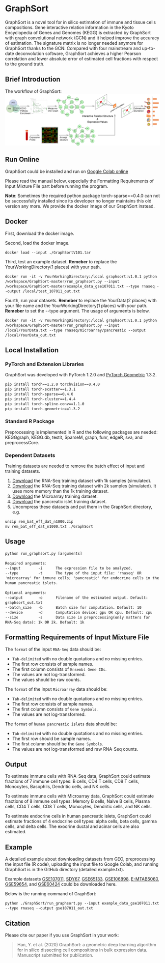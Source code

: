 # GraphSort
GraphSort is a novel tool for in silico estimation of immune and tissue cells compositions. Gene interactive relation information in the Kyoto Encyclopedia of Genes and Genomes (KEGG) is extracted by GraphSort with graph convolutional network (GCN) and it helped improve the accuracy of estimation. The signature matrix is no longer needed anymore for GraphSort thanks to the GCN. Compared with four mainstream and up-to-date deconvolution software, GraphSort achieves a higher Pearson correlation and lower absolute error of estimated cell fractions with respect to the ground truth.

## Brief Introduction
The workflow of GraphSort:
![alt text](https://github.com/HelloYiHan/GraphSort/blob/master/FigInGitHub.png?raw=true)

## Run Online
GraphSort could be installed and run on [Google Colab online](https://colab.research.google.com/drive/1n8IYkP8SeSOhyrYDdcJYJ6EtMwK7NWBn?usp=sharing)

Please read the manual below, especially the Formatting Requirements of Input Mixture File part before running the program.

**Note**: Sometimes the required python package torch-sparse==0.4.0 can not be successfully installed since its developer no longer maintains this old version any more. We provide the docker image of our GraphSort instead.

## Docker
First, download the  docker image.

Second, load the docker image.
```shell
docker load --input ./GraphSortV101.tar
```

Third, test an example dataset. **Remeber** to replace the YourWorkingDirectory(1 places) with your path.

```shell
docker run -it -v YourWorkingDirectory:/local graphsort:v1.0.1 python /workspace/GraphSort-master/run_graphsort.py --input /workspace/GraphSort-master/example_data_gse107011.txt --type rnaseq --output /local/test_107011_out.txt
```

Fourth, run your datasets. **Remeber** to replace the YourData(2 places) with your file name and the YourWorkingDirectory(1 places) with your path. **Remeber** to set the --type argument. The usage of arguments is below.

```shell
docker run -it -v YourWorkingDirectory:/local graphsort:v1.0.1 python /workspace/GraphSort-master/run_graphsort.py --input /local/YourData.txt --type rnaseq/microarray/pancreatic --output /local/YourData_out.txt
```

## Local Installation

### PyTorch and Extension Libraries
GraphSort was developed with PyTorch 1.2.0 and [PyTorch Geometric](https://github.com/rusty1s/pytorch_geometric) 1.3.2.
```
pip install torch==1.2.0 torchvision==0.4.0
pip install torch-scatter==1.3.1
pip install torch-sparse==0.4.0
pip install torch-cluster==1.4.4
pip install torch-spline-conv==1.1.0
pip install torch-geometric==1.3.2
```
### Standard R Package
Preprocessing is implemented in R and the following packages are needed: KEGGgraph, KEGG.db, testit, SparseM, graph, funr, edgeR, sva, and preprocessCore.

### Dependent Datasets
Training datasets are needed to remove the batch effect of input and training datasets.

1. [Download](https://drive.google.com/file/d/18DoMwpMa8PFajx_Q-gXWMrWOsEYBkXtE/view?usp=sharing) the RNA-Seq training dataset with 1k samples (simulated).
2. [Download](https://drive.google.com/file/d/19K_qwpuI5eHPr1l5He3p0vY8wt3Uq7sH/view?usp=sharing) the RNA-Seq training dataset with 2k samples (simulated). It uses more memory than the 1k training dataset.
3. [Download](https://drive.google.com/file/d/1NnlqQbPd2xC7lHSZaeVWTz6MuBhI_RLm/view?usp=sharing) the Microarray training dataset.
4. [Download](https://drive.google.com/file/d/1erBWx8JNFzfePlIXriulrghxaaKAHxl7/view?usp=sharing) the pancreatic islet training dataset.
5. Uncompress these datasets and put them in the GraphSort directory, e.g.
```
unzip rem_bat_eff_dat_n1000.zip
mv rem_bat_eff_dat_n1000.txt ./GraphSort
```

## Usage
```
python run_graphsort.py [arguments]

Required arguments:
--input        -i      The expression file to be analyzed.
--type         -t      The type of the input file: 'rnaseq' OR 'microarray' for immune cells; 'pancreatic' for endocrine cells in the human pancreatic islets.

Optional arguments:
--output       -o      Filename of the estimated output. Default: graphsort_out.txt
--batch_size   -b      Batch size for computation. Default: 10
--device       -d      Computation device: gpu OR cpu. Default: cpu
--size         -s      Data size in preprocessing(only matters for RNA-Seq data): 1k OR 2k. Default: 1k
```
## Formatting Requirements of Input Mixture File 
The `format` of the input `RNA-Seq` data should be:
* `Tab-delimited` with no double quotations and no missing entries.
* The first row consists of sample names.
* The first column consists of `Ensembl Gene IDs`.
* The values are not log-transformed.
* The values should be raw counts.

The `format` of the input `Microarray` data should be:
* `Tab-delimited` with no double quotations and no missing entries.
* The first row consists of sample names.
* The first column consists of `Gene Symbols`.
* The values are not log-transformed.

The `format` of  `human pancreatic islets` data should be:
* `Tab-delimited` with no double quotations and no missing entries.
* The first row should be sample names.
* The first column should be the `Gene Symbols`.
* The values are not log-transformed and raw RNA-Seq counts.

## Output
To estimate immune cells with RNA-Seq data, GraphSort could estimate fractions of 7 immune cell types: B cells, CD4 T cells, CD8 T cells, Monocytes, Basophils, Dendritic cells, and NK cells.

To estimate immune cells with Microarray data, GraphSort could estimate fractions of 8 immune cell types: Memory B cells, Naive B cells, Plasma cells, CD4 T cells, CD8 T cells, Monocytes, Dendritic cells, and NK cells.

To estimate endocrine cells in human pancreatic islets, GraphSort could estimate fractions of 4 endocrine cell types: alpha cells, beta cells, gamma cells, and delta cells. The exocrine ductal and acinar cells are also estimated.

## Example
A detailed example about downloading datasets from GEO, preprocessing the input file (R code), uploading the input file to Google Colab, and running GraphSort is in the GitHub directory (detailed example.txt).

Example datasets [GSE107011](https://drive.google.com/file/d/1nqR8C_x8uX8J6ifZqmfnF29cLTvRkhkQ/view?usp=sharing), [SDY67](https://drive.google.com/file/d/1tTb4dSL_xj-eEoaRuu27faOX07gRBNNX/view?usp=sharing), [GSE65133](https://drive.google.com/file/d/1j9taMZvFkD8mTs0hLjRLn0PijLyIhI0z/view?usp=sharing), [GSE106898](https://drive.google.com/file/d/1eLcqgCdDG7aVoa-cNpSORG5wkYPPgyuz/view?usp=sharing), [E-MTAB5060](https://drive.google.com/file/d/1tS6RdUj93iKTzYfjAq7Eq0Y-SBQXjxcB/view?usp=sharing), [GSE59654](https://drive.google.com/file/d/1T4CROU-iJX3mZfKAhNsxsO4sxuFhcwnJ/view?usp=sharing), and [GSE60424](https://drive.google.com/file/d/1_TEzuku9ePRiKFpHUzbsQVK8xEX5Er1A/view?usp=sharing) could be downloaded here.

Below is the running command of GraphSort:

```
python ./GraphSort/run_graphsort.py --input example_data_gse107011.txt --type rnaseq --output gse107011_out.txt
```

## Citation
Please cite our paper if you use GraphSort in your work:
> Han, Y. et al. (2020) GraphSort: a geometric deep learning algorithm for in silico dissecting cell compositions in bulk expression data. Manuscript submitted for publication.
